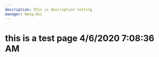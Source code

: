 ```yaml
---
description: This is description testing
manager: Wang.Hui
---
```

# this is a test page 4/6/2020 7:08:36 AM